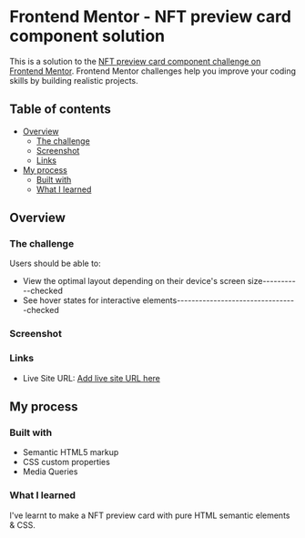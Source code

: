 # Frontend Mentor - NFT preview card component solution

This is a solution to the [NFT preview card component challenge on Frontend Mentor](https://www.frontendmentor.io/challenges/nft-preview-card-component-SbdUL_w0U). Frontend Mentor challenges help you improve your coding skills by building realistic projects. 

## Table of contents

- [Overview](#overview)
  - [The challenge](#the-challenge)
  - [Screenshot](#screenshot)
  - [Links](#links)
- [My process](#my-process)
  - [Built with](#built-with)
  - [What I learned](#what-i-learned)



## Overview



### The challenge
Users should be able to:
- View the optimal layout depending on their device's screen size-----------checked
- See hover states for interactive elements---------------------------------checked

### Screenshot


### Links
- Live Site URL: [Add live site URL here](https://your-live-site-url.com)



## My process



### Built with

- Semantic HTML5 markup
- CSS custom properties
- Media Queries

### What I learned
I've learnt to make a NFT preview card with pure HTML semantic elements & CSS.
